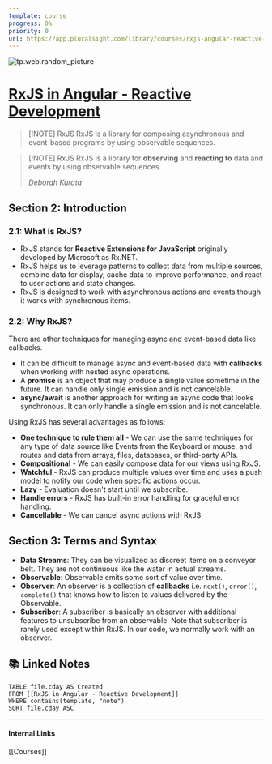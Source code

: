 ```yaml
---
template: course
progress: 0%
priority: 0
url: https://app.pluralsight.com/library/courses/rxjs-angular-reactive-development/table-of-contents
---
```

![tp.web.random_picture](https://images.unsplash.com/photo-1598859409649-e261d6af8d2b?crop=entropy&cs=tinysrgb&fit=crop&fm=jpg&h=300&ixid=MnwxfDB8MXxyYW5kb218MHx8bGFuZHNjYXBlLHdhdGVyLG1vdW50YWlufHx8fHx8MTY3NzQ2MzAwNA&ixlib=rb-4.0.3&q=80&utm_campaign=api-credit&utm_medium=referral&utm_source=unsplash_source&w=900)

# [RxJS in Angular - Reactive Development](https://app.pluralsight.com/library/courses/rxjs-angular-reactive-development/table-of-contents)

> [!NOTE] RxJS
> RxJS is a library for composing asynchronous and event-based programs by using observable sequences.

> [!NOTE] RxJS
> RxJS is a library for **observing** and **reacting to** data and events by using observable sequences.
> 
> *Deborah Kurata*

## Section 2: Introduction

### 2.1: What is RxJS?
- RxJS stands for **Reactive Extensions for JavaScript** originally developed by Microsoft as Rx.NET.
- RxJS helps us to leverage patterns to collect data from multiple sources, combine data for display, cache data to improve performance, and react to user actions and state changes.
- RxJS is designed to work with asynchronous actions and events though it works with synchronous items.

### 2.2: Why RxJS?
There are other techniques for managing async and event-based data like callbacks.
- It can be difficult to manage async and event-based data with **callbacks** when working with nested async operations.
- A **promise** is an object that may produce a single value sometime in the future. It can handle only single emission and is not cancelable.
- **async/await** is another approach for writing an async code that looks synchronous. It can only handle a single emission and is not cancelable.

Using RxJS has several advantages as follows:
- **One technique to rule them all** - We can use the same techniques for any type of data source like Events from the Keyboard or mouse, and routes and data from arrays, files, databases, or third-party APIs.
- **Compositional** - We can easily compose data for our views using RxJS.
- **Watchful** - RxJS can produce multiple values over time and uses a push model to notify our code when specific actions occur.
- **Lazy** - Evaluation doesn't start until we subscribe.
- **Handle errors** - RxJS has built-in error handling for graceful error handling.
- **Cancellable** - We can cancel async actions with RxJS.

## Section 3: Terms and Syntax
- **Data Streams**: They can be visualized as discreet items on a conveyor belt. They are not continuous like the water in actual streams.
- **Observable**: Observable emits some sort of value over time.
- **Observer**: An observer is a collection of **callbacks** i.e. `next()`, `error()`, `complete()` that knows how to listen to values delivered by the Observable.
- **Subscriber**: A subscriber is basically an observer with additional features to unsubscribe from an observable. Note that subscriber is rarely used except within RxJS. In our code, we normally work with an observer.





## 📚 Linked Notes
```dataview
TABLE file.cday AS Created 
FROM [[RxJS in Angular - Reactive Development]]
WHERE contains(template, "note") 
SORT file.cday ASC
```

---
#### Internal Links
[[Courses]]

